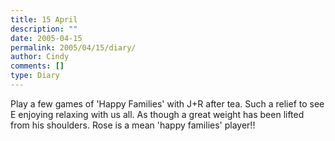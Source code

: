 ```yaml
---
title: 15 April
description: ""
date: 2005-04-15
permalink: 2005/04/15/diary/
author: Cindy
comments: []
type: Diary
---
```


Play a few games of 'Happy Families' with J+R after tea. Such a relief to see E enjoying relaxing with us all. As though a great weight has been lifted from his shoulders. Rose is a mean 'happy families' player!!
